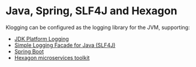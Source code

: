 # Java, Spring, SLF4J and Hexagon

Klogging can be configured as the logging library for the JVM, supporting:

- [JDK Platform Logging](jdk-platform-logging)
- [Simple Logging Facade for Java (SLF4J)](slf4j)
- [Spring Boot](spring-boot)
- [Hexagon microservices toolkit](hexagon)

